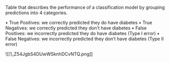 
Table that describes the performance of a classification model by
grouping predictions into 4 categories.

• True Positives: we correctly predicted they do have diabetes
• True Negatives: we correctly predicted they don’t have diabetes
• False Positives: we incorrectly predicted they do have diabetes (Type I error)
• False Negatives: we incorrectly predicted they don’t have diabetes (Type II error)

![[1_Z54JgbS4DUwWSknhDCvNTQ.png]]